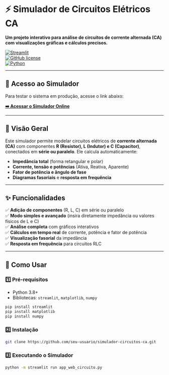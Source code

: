 # ⚡ Simulador de Circuitos Elétricos CA

**Um projeto interativo para análise de circuitos de corrente alternada (CA) com visualizações gráficas e cálculos precisos.**

[![Streamlit](https://static.streamlit.io/badges/streamlit_badge_black_white.svg)](https://your-streamlit-app-url.streamlit.app/)  
[![GitHub license](https://img.shields.io/github/license/seu-usuario/simulador-circuitos-ca)](https://github.com/seu-usuario/simulador-circuitos-ca/blob/main/LICENSE)  
[![Python](https://img.shields.io/badge/Python-3.8%2B-blue)](https://www.python.org/)  

---

## 🚀 Acesso ao Simulador

Para testar o sistema em produção, acesse o link abaixo:

**[➡️ Acessar o Simulador Online](https://phasorgens-2vethzezvwz4ajhsj7a2is.streamlit.app/)**

---

## 📌 Visão Geral

Este simulador permite modelar circuitos elétricos de **corrente alternada (CA)** com componentes **R (Resistor), L (Indutor) e C (Capacitor)**, conectados em **série ou paralelo**. Ele calcula automaticamente:

- **Impedância total** (forma retangular e polar)
- **Corrente, tensão e potências** (Ativa, Reativa, Aparente)
- **Fator de potência e ângulo de fase**
- **Diagramas fasoriais** e **resposta em frequência**

---

## ✨ Funcionalidades

✅ **Adição de componentes** (R, L, C) em série ou paralelo  
✅ **Modo simples e avançado** (insira diretamente impedância ou valores físicos de L e C)  
✅ **Análise completa** com gráficos interativos  
✅ **Cálculos em tempo real** de corrente, potência e fator de potência  
✅ **Visualização fasorial** da impedância  
✅ **Resposta em frequência** para circuitos RLC  

---

## 🚀 Como Usar

### 1️⃣ Pré-requisitos
- Python 3.8+
- Bibliotecas: `streamlit`, `matplotlib`, `numpy`
```bash
pip install streamlit
pip install matplotlib
pip install numpy
````
### 2️⃣ Instalação
```bash
git clone https://github.com/seu-usuario/simulador-circuitos-ca.git
````

### 3️⃣ Executando o Simulador
```bash
python -m streamlit run app_web_circuito.py
````

